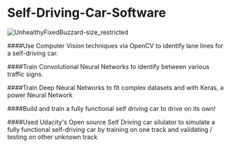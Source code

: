 # Self-Driving-Car-Software 

![UnhealthyFixedBuzzard-size_restricted](https://user-images.githubusercontent.com/43662680/70956285-94fe4b80-2099-11ea-85f9-75d6b53adb1f.gif)

####Use Computer Vision techniques via OpenCV to identify lane lines for a self-driving car.

####Train Convolutional Neural Networks to identify between various traffic signs.

####Train Deep Neural Networks to fit complex datasets and with Keras, a power Neural Network

####Build and train a fully functional self driving car to drive on its own!

####Used Udacity's Open source Self Driving car silulator to simulate a fully functional self-driving car by training on one track and validating / testing on other unknown track

